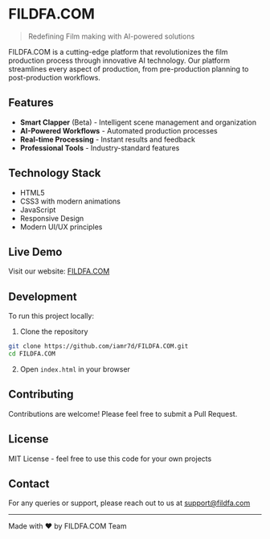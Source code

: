 # FILDFA.COM

> Redefining Film making with AI-powered solutions

FILDFA.COM is a cutting-edge platform that revolutionizes the film production process through innovative AI technology. Our platform streamlines every aspect of production, from pre-production planning to post-production workflows.

## Features

- **Smart Clapper** (Beta) - Intelligent scene management and organization
- **AI-Powered Workflows** - Automated production processes
- **Real-time Processing** - Instant results and feedback
- **Professional Tools** - Industry-standard features

## Technology Stack

- HTML5
- CSS3 with modern animations
- JavaScript
- Responsive Design
- Modern UI/UX principles

## Live Demo

Visit our website: [FILDFA.COM](https://fildfa.com)

## Development

To run this project locally:

1. Clone the repository
```bash
git clone https://github.com/iamr7d/FILDFA.COM.git
cd FILDFA.COM
```

2. Open `index.html` in your browser

## Contributing

Contributions are welcome! Please feel free to submit a Pull Request.

## License

MIT License - feel free to use this code for your own projects

## Contact

For any queries or support, please reach out to us at [support@fildfa.com](mailto:support@fildfa.com)

---
Made with ❤️ by FILDFA.COM Team
